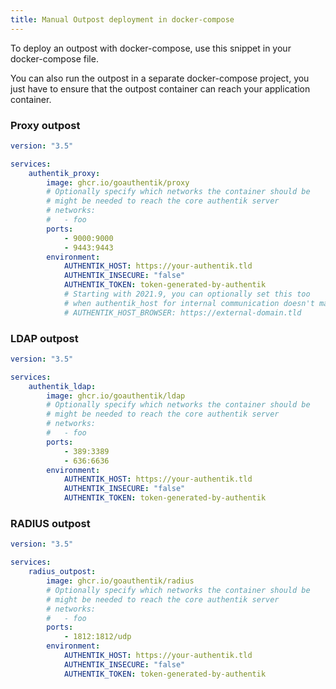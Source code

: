 ```yaml
---
title: Manual Outpost deployment in docker-compose
---
```


To deploy an outpost with docker-compose, use this snippet in your docker-compose file.

You can also run the outpost in a separate docker-compose project, you just have to ensure that the outpost container can reach your application container.

### Proxy outpost

```yaml
version: "3.5"

services:
    authentik_proxy:
        image: ghcr.io/goauthentik/proxy
        # Optionally specify which networks the container should be
        # might be needed to reach the core authentik server
        # networks:
        #   - foo
        ports:
            - 9000:9000
            - 9443:9443
        environment:
            AUTHENTIK_HOST: https://your-authentik.tld
            AUTHENTIK_INSECURE: "false"
            AUTHENTIK_TOKEN: token-generated-by-authentik
            # Starting with 2021.9, you can optionally set this too
            # when authentik_host for internal communication doesn't match the public URL
            # AUTHENTIK_HOST_BROWSER: https://external-domain.tld
```

### LDAP outpost

```yaml
version: "3.5"

services:
    authentik_ldap:
        image: ghcr.io/goauthentik/ldap
        # Optionally specify which networks the container should be
        # might be needed to reach the core authentik server
        # networks:
        #   - foo
        ports:
            - 389:3389
            - 636:6636
        environment:
            AUTHENTIK_HOST: https://your-authentik.tld
            AUTHENTIK_INSECURE: "false"
            AUTHENTIK_TOKEN: token-generated-by-authentik
```

### RADIUS outpost

```yaml
version: "3.5"

services:
    radius_outpost:
        image: ghcr.io/goauthentik/radius
        # Optionally specify which networks the container should be
        # might be needed to reach the core authentik server
        # networks:
        #   - foo
        ports:
            - 1812:1812/udp
        environment:
            AUTHENTIK_HOST: https://your-authentik.tld
            AUTHENTIK_INSECURE: "false"
            AUTHENTIK_TOKEN: token-generated-by-authentik
```
